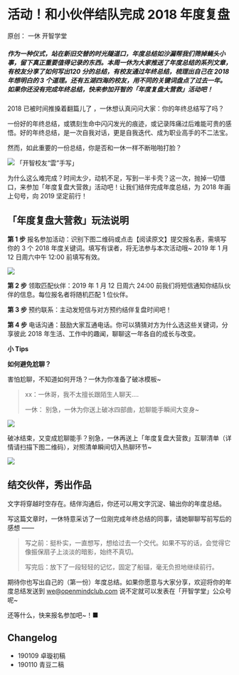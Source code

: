# 活动！和小伙伴结队完成 2018 年度复盘

原创： 一休  开智学堂 

##### 作为一种仪式，站在新旧交替的时光隧道口，年度总结如沙漏帮我们筛掉蝇头小事，留下真正重要值得记录的东西。本周一休为大家推送了年度总结的系列文章，有校友分享了如何写出120 分的总结，有校友通过年终总结，梳理出自己在 2018 年想明白的 3 个道理。还有五湖四海的校友，用不同的关键词盘点了过去一年。如果你还没有完成年终总结，快来参加开智的「年度复盘大营救」活动吧！

2018 已被时间推搡着翻篇儿了 ，一休想认真问问大家：你的年终总结写了吗？

一份好的年终总结，或镌刻生命中闪闪发光的痕迹，或记录阵痛过后难能可贵的感悟。好的年终总结，是一次自我对话，更是自我迭代、成为职业高手的不二法宝。

然而，如此重要的一份总结，你是否和一休一样不断啪啪打脸？

![](https://ws2.sinaimg.cn/large/006tNc79gy1fz9j3jkfpcj30m80ci74t.jpg)
「开智校友“雲”手写」

为什么这么难完成？时间太少，动机不足，写到一半卡壳？这一次，抛掉一切借口，来参加「年度复盘大营救」活动吧！让我们结伴完成年度总结，为 2018 年画上句号，向 2019 坚定前行！

## 「年度复盘大营救」玩法说明

**第 1 步** 报名参加活动：识别下图二维码或点击【阅读原文】提交报名表，需填写你的 3 个 2018 年度关键词。填写有误者，将无法参与本次活动哦~ 2019 年 1 月 12 日周六中午 12:00 前填写有效。

![](https://ws3.sinaimg.cn/large/006tNc79gy1fz9j4mwikpj30dw0dwaa3.jpg)

**第 2 步** 领取匹配伙伴：2019 年 1 月 12 日周六 24:00 前我们将短信通知你结队伙伴的信息。每位报名者将随机匹配 1 位伙伴。

**第 3 步** 预约联系：主动发短信与对方预约结伴复盘时间吧！

**第 4 步** 电话沟通：鼓励大家互通电话。你可以猜猜对方为什么选这些关键词，分享彼此 2018 年生活、工作中的趣闻，聊聊这一年各自的成长与改变。

**小 Tips**

**如何避免尬聊？**

害怕尬聊，不知道如何开场？一休为你准备了破冰模板~

> xx：一休哥，我不太擅长跟陌生人聊天….
> 
> 一休： 别急，一休为你送上破冰四部曲，尬聊能手瞬间大变身~

![](https://ws1.sinaimg.cn/large/006tNc79gy1fz9j6mhdvcj30bm0hjq4e.jpg)

破冰结束，又变成尬聊能手？别急，一休再送上「年度复盘大营救」互聊清单（详情请扫描下图二维码），对照清单瞬间切入热聊环节~

![](https://ws1.sinaimg.cn/large/006tNc79gy1fz9j6wn33bj30p00dwta6.jpg)

## 结交伙伴，秀出作品

文字将穿越时空存在。结伴沟通后，你还可以用文字沉淀、输出你的年度总结。

写这篇文章时，一休特意采访了一位刚完成年终总结的同事，请她聊聊写前写后的感想 ——

> 写之前：挺朴实，一直想写，想给过去一个交代。如果不写的话，会觉得它像振保扇子上淡淡的暗影，始终不真切。
> 
> 写完后：放下了一段轻轻的记忆，固定了船锚，毫无负担地继续前行。

期待你也写出自己的（第一份）年度总结。如果你愿意与大家分享，欢迎将你的年度总结发送到 we@openmindclub.com 
说不定就可以发表在「开智学堂」公众号呢~

还等什么，快来报名参加吧~！■

## Changelog

- 190109 卓璇初稿
- 190110 青豆二稿
